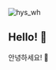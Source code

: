 
![hys_wh](https://github.com/user-attachments/assets/9070730d-36f5-47de-a793-0af3eb3760d2)

## Hello! 👋
안녕하세요! 👋


<!--
**yunseohhe/yunseohhe** is a ✨ _special_ ✨ repository because its `README.md` (this file) appears on your GitHub profile.

Here are some ideas to get you started:

- 🔭 I’m currently working on ...
- 🌱 I’m currently learning ...
- 👯 I’m looking to collaborate on ...
- 🤔 I’m looking for help with ...
- 💬 Ask me about ...
- 📫 How to reach me: ...
- 😄 Pronouns: ...
- ⚡ Fun fact: ...
-->
